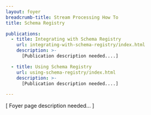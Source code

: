 ```yaml
---
layout: foyer
breadcrumb-title: Stream Processing How To
title: Schema Registry

publications:
  - title: Integrating with Schema Registry
    url: integrating-with-schema-registry/index.html
    description: >-
      [Publication description needed....]

  - title: Using Schema Registry
    url: using-schema-registry/index.html
    description: >-
      [Publication description needed....]

---
```


[ Foyer page description needed... ]
